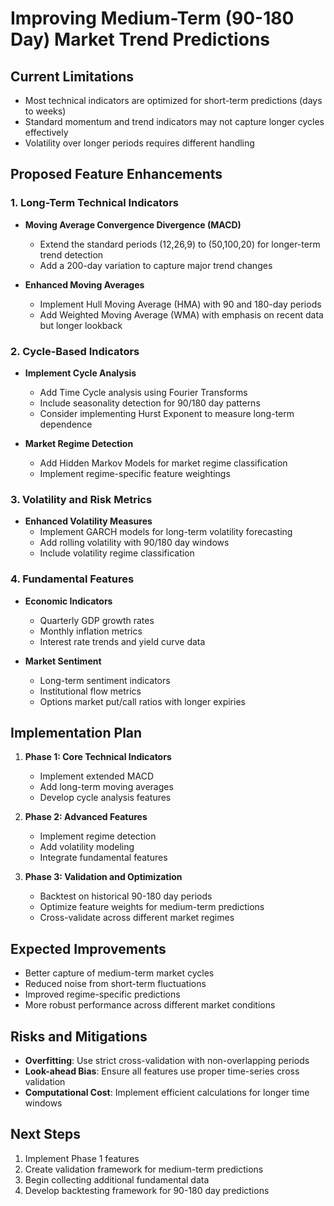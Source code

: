 # Improving Medium-Term (90-180 Day) Market Trend Predictions

## Current Limitations
- Most technical indicators are optimized for short-term predictions (days to weeks)
- Standard momentum and trend indicators may not capture longer cycles effectively
- Volatility over longer periods requires different handling

## Proposed Feature Enhancements

### 1. Long-Term Technical Indicators
- **Moving Average Convergence Divergence (MACD)**
  - Extend the standard periods (12,26,9) to (50,100,20) for longer-term trend detection
  - Add a 200-day variation to capture major trend changes

- **Enhanced Moving Averages**
  - Implement Hull Moving Average (HMA) with 90 and 180-day periods
  - Add Weighted Moving Average (WMA) with emphasis on recent data but longer lookback

### 2. Cycle-Based Indicators
- **Implement Cycle Analysis**
  - Add Time Cycle analysis using Fourier Transforms
  - Include seasonality detection for 90/180 day patterns
  - Consider implementing Hurst Exponent to measure long-term dependence

- **Market Regime Detection**
  - Add Hidden Markov Models for market regime classification
  - Implement regime-specific feature weightings

### 3. Volatility and Risk Metrics
- **Enhanced Volatility Measures**
  - Implement GARCH models for long-term volatility forecasting
  - Add rolling volatility with 90/180 day windows
  - Include volatility regime classification

### 4. Fundamental Features
- **Economic Indicators**
  - Quarterly GDP growth rates
  - Monthly inflation metrics
  - Interest rate trends and yield curve data

- **Market Sentiment**
  - Long-term sentiment indicators
  - Institutional flow metrics
  - Options market put/call ratios with longer expiries

## Implementation Plan

1. **Phase 1: Core Technical Indicators**
   - Implement extended MACD
   - Add long-term moving averages
   - Develop cycle analysis features

2. **Phase 2: Advanced Features**
   - Implement regime detection
   - Add volatility modeling
   - Integrate fundamental features

3. **Phase 3: Validation and Optimization**
   - Backtest on historical 90-180 day periods
   - Optimize feature weights for medium-term predictions
   - Cross-validate across different market regimes

## Expected Improvements
- Better capture of medium-term market cycles
- Reduced noise from short-term fluctuations
- Improved regime-specific predictions
- More robust performance across different market conditions

## Risks and Mitigations
- **Overfitting**: Use strict cross-validation with non-overlapping periods
- **Look-ahead Bias**: Ensure all features use proper time-series cross validation
- **Computational Cost**: Implement efficient calculations for longer time windows

## Next Steps
1. Implement Phase 1 features
2. Create validation framework for medium-term predictions
3. Begin collecting additional fundamental data
4. Develop backtesting framework for 90-180 day predictions 